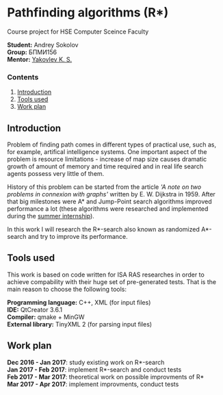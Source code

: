 # Pathfinding algorithms (R\*)
Course project for HSE Computer Sceince Faculty

**Student:** Andrey Sokolov    
**Group:** БПМИ156    
**Mentor:** [Yakovlev K. S.](//github.com/konstantin-yakovlev)


### Contents

1. [Introduction](#introduction)    
2. [Tools used](#tools-used)    
3. [Work plan](#work-plan)    


## Introduction

Problem of finding path comes in different types of practical use, such as, for example, artifical intelligence systems. One important aspect of the problem is resource limitations - increase of map size causes dramatic growth of amount of memory and time required and in real life search agents possess very little of them.

History of this problem can be started from the article *'A note on two problems in connexion with graphs'* written by E. W. Dijkstra in 1959. After that big milestones were A\* and Jump-Point search algorithms improved performance a lot (these algorithms were researched and implemented during the [summer internship](//github.com/AndreSokol/pathfinding_algorithms)).

In this work I will research the R\*-search also known as randomized A\*-search and try to improve its performance.

## Tools used

This work is based on code written for ISA RAS researches in order to achieve compability with their huge set of pre-generated tests. That is the main reason to choose the following tools:

**Programming language:** C++, XML (for input files)    
**IDE:** QtCreator 3.6.1    
**Compiler:** qmake + MinGW         
**External library:** TinyXML 2 (for parsing input files)    

## Work plan

**Dec 2016 - Jan 2017**: study existing work on R\*-search    
**Jan 2017 - Feb 2017**: implement R\*-search and conduct tests    
**Feb 2017 - Mar 2017**: theoretical work on possible improvments of R\*    
**Mar 2017 - Apr 2017**: implement improvments, conduct tests
